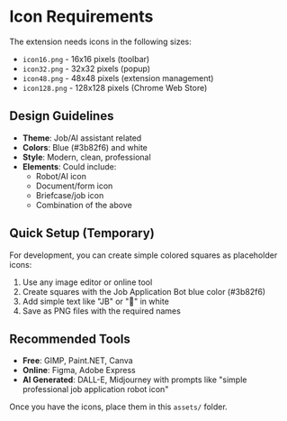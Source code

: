 # Icon Requirements

The extension needs icons in the following sizes:

- `icon16.png` - 16x16 pixels (toolbar)
- `icon32.png` - 32x32 pixels (popup)
- `icon48.png` - 48x48 pixels (extension management)
- `icon128.png` - 128x128 pixels (Chrome Web Store)

## Design Guidelines

- **Theme**: Job/AI assistant related
- **Colors**: Blue (#3b82f6) and white
- **Style**: Modern, clean, professional
- **Elements**: Could include:
  - Robot/AI icon
  - Document/form icon
  - Briefcase/job icon
  - Combination of the above

## Quick Setup (Temporary)

For development, you can create simple colored squares as placeholder icons:

1. Use any image editor or online tool
2. Create squares with the Job Application Bot blue color (#3b82f6)
3. Add simple text like "JB" or "🤖" in white
4. Save as PNG files with the required names

## Recommended Tools

- **Free**: GIMP, Paint.NET, Canva
- **Online**: Figma, Adobe Express
- **AI Generated**: DALL-E, Midjourney with prompts like "simple professional job application robot icon"

Once you have the icons, place them in this `assets/` folder. 